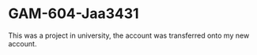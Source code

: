 # GAM-604-Jaa3431
This was a project in university, the account was transferred onto my new account.
